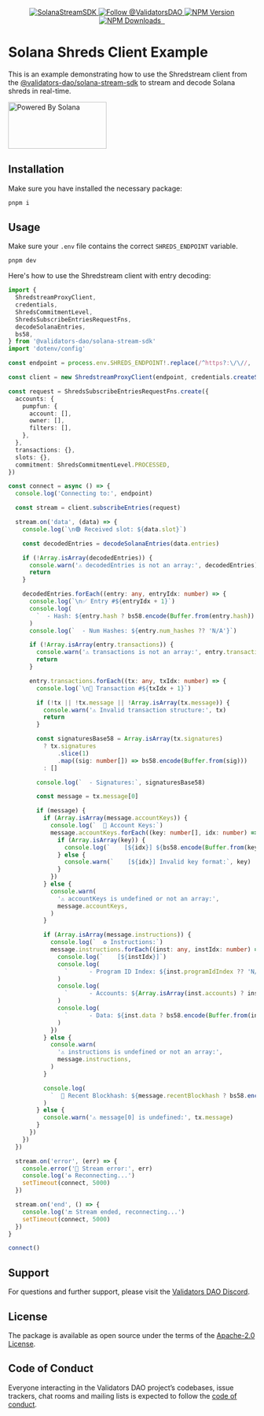 <p align="center">
  <a href="https://slv.dev/" target="_blank">
    <img src="https://storage.validators.solutions/SolanaStreamSDK.jpg" alt="SolanaStreamSDK" />
  </a>
  <a href="https://twitter.com/intent/follow?screen_name=ValidatorsDAO" target="_blank">
    <img src="https://img.shields.io/twitter/follow/ValidatorsDAO.svg?label=Follow%20@ValidatorsDAO" alt="Follow @ValidatorsDAO" />
  </a>
  <a href="https://www.npmjs.com/package/@validators-dao/solana-stream-sdk">
    <img alt="NPM Version" src="https://img.shields.io/npm/v/@validators-dao/solana-stream-sdk?color=268bd2&label=version&logo=npm">
  </a>
  <a href="https://www.npmjs.com/package/@validators-dao/solana-stream-sdk">
    <img alt="NPM Downloads" src="https://img.shields.io/npm/dt/@validators-dao/solana-stream-sdk?color=cb4b16&label=npm%20downloads">
  </a>
  <a aria-label="License" href="https://github.com/ValidatorsDAO/solana-stream/blob/main/LICENSE.txt">
    <img alt="" src="https://badgen.net/badge/license/Apache/blue">
  </a>
  <a aria-label="Code of Conduct" href="https://github.com/ValidatorsDAO/solana-stream/blob/main/CODE_OF_CONDUCT.md">
    <img alt="" src="https://img.shields.io/badge/Contributor%20Covenant-2.1-4baaaa.svg">
  </a>
</p>

# Solana Shreds Client Example

This is an example demonstrating how to use the Shredstream client from the [@validators-dao/solana-stream-sdk](https://www.npmjs.com/package/@validators-dao/solana-stream-sdk) to stream and decode Solana shreds in real-time.

<a href="https://solana.com/">
  <img src="https://storage.slv.dev/PoweredBySolana.svg" alt="Powered By Solana" width="200px" height="95px">
</a>

## Installation

Make sure you have installed the necessary package:

```bash
pnpm i
```

## Usage

Make sure your `.env` file contains the correct `SHREDS_ENDPOINT` variable.

```bash
pnpm dev
```

Here's how to use the Shredstream client with entry decoding:

```typescript
import {
  ShredstreamProxyClient,
  credentials,
  ShredsCommitmentLevel,
  ShredsSubscribeEntriesRequestFns,
  decodeSolanaEntries,
  bs58,
} from '@validators-dao/solana-stream-sdk'
import 'dotenv/config'

const endpoint = process.env.SHREDS_ENDPOINT!.replace(/^https?:\/\//, '')

const client = new ShredstreamProxyClient(endpoint, credentials.createSsl())

const request = ShredsSubscribeEntriesRequestFns.create({
  accounts: {
    pumpfun: {
      account: [],
      owner: [],
      filters: [],
    },
  },
  transactions: {},
  slots: {},
  commitment: ShredsCommitmentLevel.PROCESSED,
})

const connect = async () => {
  console.log('Connecting to:', endpoint)

  const stream = client.subscribeEntries(request)

  stream.on('data', (data) => {
    console.log(`\n🟢 Received slot: ${data.slot}`)

    const decodedEntries = decodeSolanaEntries(data.entries)

    if (!Array.isArray(decodedEntries)) {
      console.warn('⚠️ decodedEntries is not an array:', decodedEntries)
      return
    }

    decodedEntries.forEach((entry: any, entryIdx: number) => {
      console.log(`\n✅ Entry #${entryIdx + 1}`)
      console.log(
        `  - Hash: ${entry.hash ? bs58.encode(Buffer.from(entry.hash)) : 'N/A'}`,
      )
      console.log(`  - Num Hashes: ${entry.num_hashes ?? 'N/A'}`)

      if (!Array.isArray(entry.transactions)) {
        console.warn('⚠️ transactions is not an array:', entry.transactions)
        return
      }

      entry.transactions.forEach((tx: any, txIdx: number) => {
        console.log(`\n📄 Transaction #${txIdx + 1}`)

        if (!tx || !tx.message || !Array.isArray(tx.message)) {
          console.warn('⚠️ Invalid transaction structure:', tx)
          return
        }

        const signaturesBase58 = Array.isArray(tx.signatures)
          ? tx.signatures
              .slice(1)
              .map((sig: number[]) => bs58.encode(Buffer.from(sig)))
          : []

        console.log(`  - Signatures:`, signaturesBase58)

        const message = tx.message[0]

        if (message) {
          if (Array.isArray(message.accountKeys)) {
            console.log(`  🔑 Account Keys:`)
            message.accountKeys.forEach((key: number[], idx: number) => {
              if (Array.isArray(key)) {
                console.log(`    [${idx}] ${bs58.encode(Buffer.from(key))}`)
              } else {
                console.warn(`    [${idx}] Invalid key format:`, key)
              }
            })
          } else {
            console.warn(
              '⚠️ accountKeys is undefined or not an array:',
              message.accountKeys,
            )
          }

          if (Array.isArray(message.instructions)) {
            console.log(`  ⚙️ Instructions:`)
            message.instructions.forEach((inst: any, instIdx: number) => {
              console.log(`    [${instIdx}]`)
              console.log(
                `      - Program ID Index: ${inst.programIdIndex ?? 'N/A'}`,
              )
              console.log(
                `      - Accounts: ${Array.isArray(inst.accounts) ? inst.accounts.join(', ') : 'N/A'}`,
              )
              console.log(
                `      - Data: ${inst.data ? bs58.encode(Buffer.from(inst.data)) : 'N/A'}`,
              )
            })
          } else {
            console.warn(
              '⚠️ instructions is undefined or not an array:',
              message.instructions,
            )
          }

          console.log(
            `  📌 Recent Blockhash: ${message.recentBlockhash ? bs58.encode(Buffer.from(message.recentBlockhash)) : 'N/A'}`,
          )
        } else {
          console.warn('⚠️ message[0] is undefined:', tx.message)
        }
      })
    })
  })

  stream.on('error', (err) => {
    console.error('🚨 Stream error:', err)
    console.log('♻️ Reconnecting...')
    setTimeout(connect, 5000)
  })

  stream.on('end', () => {
    console.log('🔚 Stream ended, reconnecting...')
    setTimeout(connect, 5000)
  })
}

connect()
```

## Support

For questions and further support, please visit the [Validators DAO Discord](https://discord.gg/C7ZQSrCkYR).

## License

The package is available as open source under the terms of the
[Apache-2.0 License](https://www.apache.org/licenses/LICENSE-2.0).

## Code of Conduct

Everyone interacting in the Validators DAO project’s codebases, issue trackers, chat rooms
and mailing lists is expected to follow the
[code of conduct](https://github.com/ValidatorsDAO/solana-stream/blob/main/CODE_OF_CONDUCT.md).
